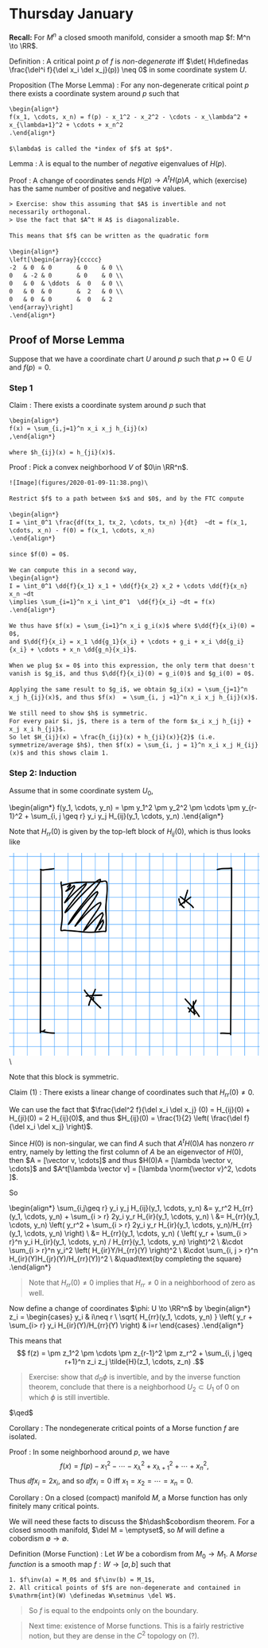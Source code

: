 # Thursday January

**Recall:**
For $M^n$ a closed smooth manifold, consider a smooth map $f: M^n \to \RR$.

Definition
: A critical point $p$ of $f$ is *non-degenerate* iff $\det( H\definedas \frac{\del^i f}{\del x_i \del x_j}(p)) \neq 0$ in some coordinate system $U$.


Proposition (The Morse Lemma)
:   For any non-degenerate critical point $p$ there exists a coordinate system around $p$ such that

    \begin{align*}
    f(x_1, \cdots, x_n) = f(p) - x_1^2 - x_2^2 - \cdots - x_\lambda^2 + x_{\lambda+1}^2 + \cdots + x_n^2
    .\end{align*}

    $\lambda$ is called the *index of $f$ at $p$*.

Lemma
: $\lambda$ is equal to the number of *negative* eigenvalues of $H(p)$.

Proof
:   A change of coordinates sends $H(p) \to A^t H(p) A$, which (exercise) has the same number of positive and negative values.

    > Exercise: show this assuming that $A$ is invertible and not necessarily orthogonal.
    > Use the fact that $A^t H A$ is diagonalizable.

    This means that $f$ can be written as the quadratic form

    \begin{align*}
    \left[\begin{array}{ccccc}
    -2  & 0  & 0       & 0    & 0 \\
    0   & -2 & 0       & 0    & 0 \\
    0   & 0  & \ddots  &  0   & 0 \\
    0   & 0  & 0       &  2   & 0 \\
    0   & 0  & 0       &  0   & 2
    \end{array}\right]
    .\end{align*}

## Proof of Morse Lemma
Suppose that we have a coordinate chart $U$ around $p$ such that $p\mapsto 0\in U$ and $f(p) = 0$.


### Step 1
Claim
:   There exists a coordinate system around $p$ such that

    \begin{align*}
    f(x) = \sum_{i,j=1}^n x_i x_j h_{ij}(x)
    ,\end{align*}

    where $h_{ij}(x) = h_{ji}(x)$.

Proof
:   Pick a convex neighborhood $V$ of $0\in \RR^n$.

    ![Image](figures/2020-01-09-11:38.png)\

    Restrict $f$ to a path between $x$ and $0$, and by the FTC compute

    \begin{align*}
    I = \int_0^1 \frac{df(tx_1, tx_2, \cdots, tx_n) }{dt}  ~dt = f(x_1, \cdots, x_n) - f(0) = f(x_1, \cdots, x_n)
    .\end{align*}

    since $f(0) = 0$.

    We can compute this in a second way,
    \begin{align*}
    I = \int_0^1 \dd{f}{x_1} x_1 + \dd{f}{x_2} x_2 + \cdots \dd{f}{x_n} x_n ~dt
    \implies \sum_{i=1}^n x_i \int_0^1  \dd{f}{x_i} ~dt = f(x)
    .\end{align*}

    We thus have $f(x) = \sum_{i=1}^n x_i g_i(x)$ where $\dd{f}{x_i}(0) = 0$,
    and $\dd{f}{x_i} = x_1 \dd{g_1}{x_i} + \cdots + g_i + x_i \dd{g_i}{x_i} + \cdots + x_n \dd{g_n}{x_i}$.

    When we plug $x = 0$ into this expression, the only term that doesn't vanish is $g_i$, and thus $\dd{f}{x_i}(0) = g_i(0)$ and $g_i(0) = 0$.

    Applying the same result to $g_i$, we obtain $g_i(x) = \sum_{j=1}^n x_j h_{ij}(x)$, and thus $f(x)  = \sum_{i, j =1}^n x_i x_j h_{ij}(x)$.

    We still need to show $h$ is symmetric.
    For every pair $i, j$, there is a term of the form $x_i x_j h_{ij} + x_j x_i h_{ji}$.
    So let $H_{ij}(x) = \frac{h_{ij}(x) + h_{ji}(x)}{2}$ (i.e. symmetrize/average $h$), then $f(x) = \sum_{i, j = 1}^n x_i x_j H_{ij}(x)$ and this shows claim 1.


### Step 2: Induction

Assume that in some coordinate system $U_0$,

\begin{align*}
f(y_1, \cdots, y_n) = \pm y_1^2 \pm y_2^2 \pm \cdots \pm y_{r-1}^2 + \sum_{i, j \geq r} y_i y_j H_{ij}(y_1, \cdots, y_n)
.\end{align*}


Note that $H_{rr}(0)$ is given by the top-left block of $H_{ij}(0)$, which is thus looks like

![Image](figures/2020-01-09-11:41.png)\

Note that this block is symmetric.

Claim (1)
: There exists a linear change of coordinates such that $H_{rr}(0) \neq 0$.

We can use the fact that $\frac{\del^2 f}{\del x_i \del x_j} (0) = H_{ij}(0) + H_{ji}(0) = 2 H_{ij}(0)$, and thus $H_{ij}(0) = \frac{1}{2} \left( \frac{\del f}{\del x_i \del x_j} \right)$.

Since $H(0)$ is non-singular, we can find $A$ such that $A^t H(0) A$ has nonzero $rr$ entry, namely by letting the first column of $A$ be an eigenvector of $H(0)$, then $A = [\vector v, \cdots]$ and thus $H(0)A = [\lambda \vector v, \cdots]$ and $A^t[\lambda \vector v] = [\lambda \norm{\vector v}^2, \cdots ]$.

So

\begin{align*}
\sum_{i,j\geq r} y_i y_j H_{ij}(y_1, \cdots, y_n)
&= y_r^2 H_{rr}(y_1, \cdots, y_n) + \sum_{i > r} 2y_i y_r H_{ir}(y_1, \cdots, y_n) \\
&= H_{rr}(y_1, \cdots, y_n) \left(
y_r^2 + \sum_{i > r} 2y_i y_r H_{ir}(y_1, \cdots, y_n)/H_{rr}(y_1, \cdots, y_n)
\right) \\
&= H_{rr}(y_1, \cdots, y_n) (
\left( y_r + \sum_{i > r}^n y_i H_{ir}(y_1, \cdots, y_n) / H_{rr}(y_1, \cdots, y_n) \right)^2 \\
&\cdot \sum_{i > r}^n y_i^2 \left( H_{ir}Y/H_{rr}(Y) \right)^2 \\
&\cdot \sum_{i, j > r}^n H_{ir}(Y)H_{jr}(Y)/H_{rr}(Y))^2 \\
&\quad\text{by completing the square}
.\end{align*}

> Note that $H_{rr}(0) \neq 0$ implies that $H_{rr} \neq 0$ in a neighborhood of zero as well.

Now define a change of coordinates $\phi: U \to \RR^n$ by
\begin{align*}
z_i = \begin{cases}
y_i & i\neq r \\
\sqrt{ H_{rr}(y_1, \cdots, y_n) } \left( y_r + \sum_{i> r} y_i H_{ir}(Y)/H_{rr}(Y) \right) & i=r
\end{cases}
.\end{align*}

This means that
$$
f(z) = \pm z_1^2 \pm \cdots \pm z_{r-1}^2 \pm z_r^2 + \sum_{i, j \geq r+1}^n z_i z_j \tilde{H}(z_1, \cdots, z_n)
.$$

> Exercise: show that $d_0\phi$ is invertible, and by the inverse function theorem, conclude that there is a neighborhood $U_2 \subset U_1$ of 0 on which $\phi$ is still invertible.

$\qed$

Corollary
: The nondegenerate critical points of a Morse function $f$ are isolated.

Proof
:   In some neighborhood around $p$, we have
    $$
    f(x) = f(p) - x_1^2 - \cdots - x_\lambda^2 + x_{\lambda + 1}^2 + \cdots + x_n^2
    ,$$
    Thus $\dd{f}{x_i} = 2x_i$, and so $\dd{f}{x_i} = 0$ iff $x_1 = x_2 = \cdots = x_n = 0$.

Corollary
: On a closed (compact) manifold $M$, a Morse function has only finitely many critical points.

We will need these facts to discuss the $h\dash$cobordism theorem.
For a closed smooth manifold, $\del M = \emptyset$, so $M$ will define a cobordism $\emptyset \to \emptyset$.

Definition (Morse Function)
:   Let $W$ be a cobordism from $M_0 \to M_1$.
    A *Morse function* is a smooth map $f: W\to [a, b]$ such that

    1. $f\inv(a) = M_0$ and $f\inv(b) = M_1$,
    2. All critical points of $f$ are non-degenerate and contained in $\mathrm{int}(W) \definedas W\setminus \del W$.

> So $f$ is equal to the endpoints only on the boundary.

> Next time: existence of Morse functions. This is a fairly restrictive notion, but they are dense in the $C^2$ topology on (?).
